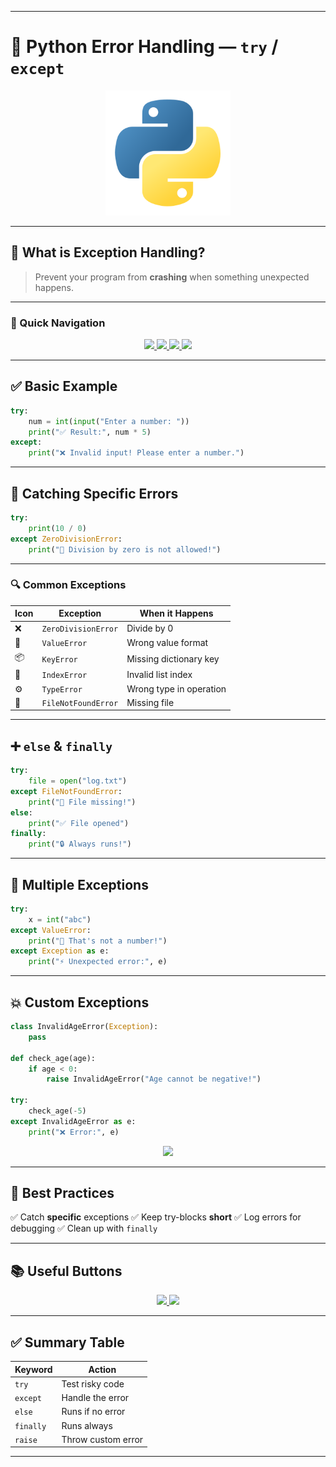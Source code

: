 
---

# 🐍 Python Error Handling — `try` / `except`

<p align="center">
  <img src="https://raw.githubusercontent.com/github/explore/main/topics/python/python.png" width="200">
</p>

---

## 🔹 What is Exception Handling?

> Prevent your program from **crashing** when something unexpected happens.

---

### 🚀 Quick Navigation

<p align="center">
<a href="#-basic-example">
  <img src="https://img.shields.io/badge/Basic-Examples-blue?style=for-the-badge">
</a>
<a href="#-catching-specific-errors">
  <img src="https://img.shields.io/badge/Specific-Errors-purple?style=for-the-badge">
</a>
<a href="#-custom-exceptions">
  <img src="https://img.shields.io/badge/Custom-Exceptions-red?style=for-the-badge">
</a>
<a href="#-best-practices">
  <img src="https://img.shields.io/badge/Best-Practices-green?style=for-the-badge">
</a>
</p>

---

## ✅ Basic Example

```python
try:
    num = int(input("Enter a number: "))
    print("✅ Result:", num * 5)
except:
    print("❌ Invalid input! Please enter a number.")
```

---

## 🎯 Catching Specific Errors

```python
try:
    print(10 / 0)
except ZeroDivisionError:
    print("🚫 Division by zero is not allowed!")
```

---

### 🔍 Common Exceptions

| Icon | Exception           | When it Happens         |
| ---- | ------------------- | ----------------------- |
| ❌    | `ZeroDivisionError` | Divide by 0             |
| 🔢   | `ValueError`        | Wrong value format      |
| 📦   | `KeyError`          | Missing dictionary key  |
| 📏   | `IndexError`        | Invalid list index      |
| ⚙️   | `TypeError`         | Wrong type in operation |
| 📂   | `FileNotFoundError` | Missing file            |

---

## ➕ `else` & `finally`

```python
try:
    file = open("log.txt")
except FileNotFoundError:
    print("📂 File missing!")
else:
    print("✅ File opened")
finally:
    print("🔒 Always runs!")
```

---

## 🧱 Multiple Exceptions

```python
try:
    x = int("abc")
except ValueError:
    print("📛 That's not a number!")
except Exception as e:
    print("⚡ Unexpected error:", e)
```

---

## 💥 Custom Exceptions

```python
class InvalidAgeError(Exception):
    pass

def check_age(age):
    if age < 0:
        raise InvalidAgeError("Age cannot be negative!")

try:
    check_age(-5)
except InvalidAgeError as e:
    print("❌ Error:", e)
```

<p align="center">
  <img src="https://media.giphy.com/media/26FLdmIp6wJr91JAI/giphy.gif" width="250">
</p>

---

## 🧠 Best Practices

✅ Catch **specific** exceptions
✅ Keep try-blocks **short**
✅ Log errors for debugging
✅ Clean up with `finally`

---

## 📚 Useful Buttons

<p align="center">
<a href="https://docs.python.org/3/tutorial/errors.html">
  <img src="https://img.shields.io/badge/Python%20Docs-Exceptions-blue?style=for-the-badge&logo=python">
</a>
<a href="https://realpython.com/python-exceptions/">
  <img src="https://img.shields.io/badge/Real%20Python-Guide-success?style=for-the-badge">
</a>
</p>

---

## ✅ Summary Table

| Keyword   | Action             |
| --------- | ------------------ |
| `try`     | Test risky code    |
| `except`  | Handle the error   |
| `else`    | Runs if no error   |
| `finally` | Runs always        |
| `raise`   | Throw custom error |

---




